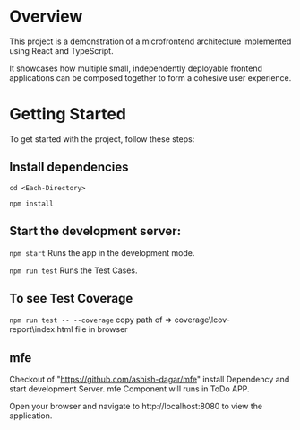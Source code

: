 # Overview

This project is a demonstration of a microfrontend architecture implemented using React and TypeScript.

It showcases how multiple small, independently deployable frontend applications can be composed together to form a cohesive user experience.

# Getting Started

To get started with the project, follow these steps:

## Install dependencies

`cd <Each-Directory>`

`npm install`

## Start the development server:

`npm start`
Runs the app in the development mode.

`npm run test`
Runs the Test Cases.

## To see Test Coverage

`npm run test -- --coverage`
copy path of => coverage\lcov-report\index.html file in browser

## mfe

Checkout of "https://github.com/ashish-dagar/mfe" install Dependency and start development Server. mfe Component will runs in ToDo APP.

Open your browser and navigate to http://localhost:8080 to view the application.
